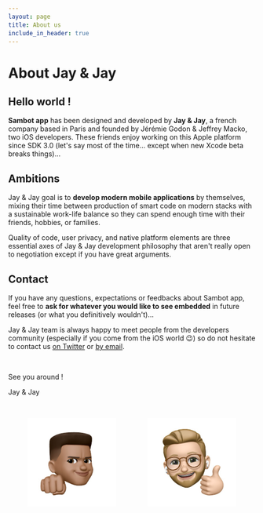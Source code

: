 ```yaml
---
layout: page
title: About us
include_in_header: true
---
```


# About Jay & Jay

## Hello world !

**Sambot app** has been designed and developed by **Jay & Jay**, a french company based in Paris and founded by Jérémie Godon & Jeffrey Macko, two iOS developers. These friends enjoy working on this Apple platform since SDK 3.0 (let's say most of the time... except when new Xcode beta breaks things)...

## Ambitions

Jay & Jay goal is to **develop modern mobile applications** by themselves, mixing their time between production of smart code on modern stacks with a sustainable work-life balance so they can spend enough time with their friends, hobbies, or families.

Quality of code, user privacy, and native platform elements are three essential axes of Jay & Jay development philosophy that aren't really open to negotiation except if you have great arguments.

## Contact

If you have any questions, expectations or feedbacks about Sambot app, feel free to **ask for whatever you would like to see embedded** in future releases (or what you definitively wouldn't)...

Jay & Jay team is always happy to meet people from the developers community (especially if you come from the iOS world 😉) so do not hesitate to contact us [on Twitter](https://twitter.com/sambot_app) or [by email](mailto:sambot-public1021@jaynjay.app).

<br>

See you around !

Jay & Jay

<br>

<img src="../assets/memoji/jeff1.png" alt="jeff image" align="left" width="180" height="180" style="margin-left: 40px;"/><img src="../assets/memoji/jerem1.png" alt="jerem image" align="right" width="180" height="180" style="margin-right: 40px;"/>
